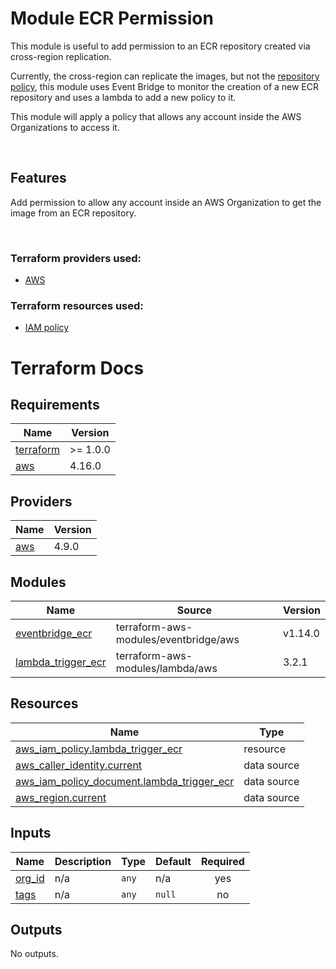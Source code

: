 # Module ECR Permission

This module is useful to add permission to an ECR repository created via cross-region replication.

Currently, the cross-region can replicate the images, but not the [repository policy](https://github.com/aws/containers-roadmap/issues/1202), this module uses Event Bridge to monitor the creation of a new ECR repository and uses a lambda to add a new policy to it.

This module will apply a policy that allows any account inside the AWS Organizations to access it.

<br />

## Features

Add permission to allow any account inside an AWS Organization to get the image from an ECR repository.

<br />

### Terraform providers used:
- [AWS](https://registry.terraform.io/providers/hashicorp/aws/4.16.0)

### Terraform resources used:
- [IAM policy](https://registry.terraform.io/providers/hashicorp/aws/4.16.0/docs/resources/iam_policy)


# Terraform Docs

<!-- BEGINNING OF PRE-COMMIT-TERRAFORM DOCS HOOK -->
## Requirements

| Name | Version |
|------|---------|
| <a name="requirement_terraform"></a> [terraform](#requirement\_terraform) | >= 1.0.0 |
| <a name="requirement_aws"></a> [aws](#requirement\_aws) | 4.16.0 |

## Providers

| Name | Version |
|------|---------|
| <a name="provider_aws"></a> [aws](#provider\_aws) | 4.9.0 |

## Modules

| Name | Source | Version |
|------|--------|---------|
| <a name="module_eventbridge_ecr"></a> [eventbridge\_ecr](#module\_eventbridge\_ecr) | terraform-aws-modules/eventbridge/aws | v1.14.0 |
| <a name="module_lambda_trigger_ecr"></a> [lambda\_trigger\_ecr](#module\_lambda\_trigger\_ecr) | terraform-aws-modules/lambda/aws | 3.2.1 |

## Resources

| Name | Type |
|------|------|
| [aws_iam_policy.lambda_trigger_ecr](https://registry.terraform.io/providers/hashicorp/aws/4.16.0/docs/resources/iam_policy) | resource |
| [aws_caller_identity.current](https://registry.terraform.io/providers/hashicorp/aws/4.16.0/docs/data-sources/caller_identity) | data source |
| [aws_iam_policy_document.lambda_trigger_ecr](https://registry.terraform.io/providers/hashicorp/aws/4.16.0/docs/data-sources/iam_policy_document) | data source |
| [aws_region.current](https://registry.terraform.io/providers/hashicorp/aws/4.16.0/docs/data-sources/region) | data source |

## Inputs

| Name | Description | Type | Default | Required |
|------|-------------|------|---------|:--------:|
| <a name="input_org_id"></a> [org\_id](#input\_org\_id) | n/a | `any` | n/a | yes |
| <a name="input_tags"></a> [tags](#input\_tags) | n/a | `any` | `null` | no |

## Outputs

No outputs.
<!-- END OF PRE-COMMIT-TERRAFORM DOCS HOOK -->
